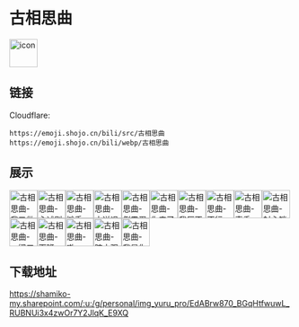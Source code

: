 # 古相思曲
<img src="https://emoji.shojo.cn/bili/src/古相思曲/icon.png" width="50" height="50" alt="icon">

## 链接
Cloudflare:
```
https://emoji.shojo.cn/bili/src/古相思曲
https://emoji.shojo.cn/bili/webp/古相思曲
```
## 展示
<img src="https://emoji.shojo.cn/bili/src/古相思曲/古相思曲-我又做梦了.png" width="50" height="50" alt="古相思曲-我又做梦了"><img src="https://emoji.shojo.cn/bili/src/古相思曲/古相思曲-心诚则灵.png" width="50" height="50" alt="古相思曲-心诚则灵"><img src="https://emoji.shojo.cn/bili/src/古相思曲/古相思曲-摊手.png" width="50" height="50" alt="古相思曲-摊手"><img src="https://emoji.shojo.cn/bili/src/古相思曲/古相思曲-水逆退散.png" width="50" height="50" alt="古相思曲-水逆退散"><img src="https://emoji.shojo.cn/bili/src/古相思曲/古相思曲-倒霉蛋.png" width="50" height="50" alt="古相思曲-倒霉蛋"><img src="https://emoji.shojo.cn/bili/src/古相思曲/古相思曲-你来了.png" width="50" height="50" alt="古相思曲-你来了"><img src="https://emoji.shojo.cn/bili/src/古相思曲/古相思曲-我厉不厉害.png" width="50" height="50" alt="古相思曲-我厉不厉害"><img src="https://emoji.shojo.cn/bili/src/古相思曲/古相思曲-不行.png" width="50" height="50" alt="古相思曲-不行"><img src="https://emoji.shojo.cn/bili/src/古相思曲/古相思曲-真香.png" width="50" height="50" alt="古相思曲-真香"><img src="https://emoji.shojo.cn/bili/src/古相思曲/古相思曲-封心锁爱.png" width="50" height="50" alt="古相思曲-封心锁爱"><img src="https://emoji.shojo.cn/bili/src/古相思曲/古相思曲-一键三连.png" width="50" height="50" alt="古相思曲-一键三连"><img src="https://emoji.shojo.cn/bili/src/古相思曲/古相思曲-下班.png" width="50" height="50" alt="古相思曲-下班"><img src="https://emoji.shojo.cn/bili/src/古相思曲/古相思曲-嗷.png" width="50" height="50" alt="古相思曲-嗷"><img src="https://emoji.shojo.cn/bili/src/古相思曲/古相思曲-暗中观察.png" width="50" height="50" alt="古相思曲-暗中观察"><img src="https://emoji.shojo.cn/bili/src/古相思曲/古相思曲-我是你爹.png" width="50" height="50" alt="古相思曲-我是你爹">

## 下载地址

https://shamiko-my.sharepoint.com/:u:/g/personal/img_yuru_pro/EdABrw870_BGqHtfwuwL_RUBNUi3x4zwOr7Y2JlqK_E9XQ